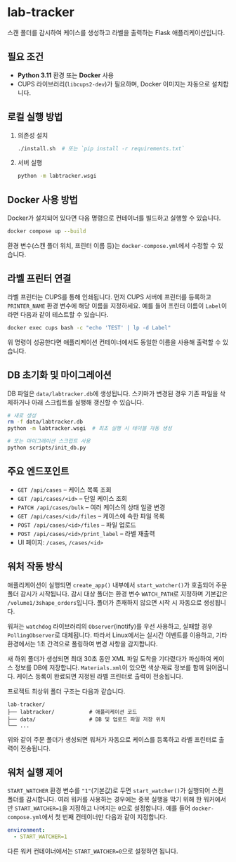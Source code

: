 # lab-tracker

스캔 폴더를 감시하여 케이스를 생성하고 라벨을 출력하는 Flask 애플리케이션입니다.

## 필요 조건

- **Python 3.11** 환경 또는 **Docker** 사용
- CUPS 라이브러리(`libcups2-dev`)가 필요하며, Docker 이미지는 자동으로 설치합니다.

## 로컬 실행 방법

1. 의존성 설치
   ```bash
   ./install.sh  # 또는 `pip install -r requirements.txt`
   ```
2. 서버 실행
   ```bash
   python -m labtracker.wsgi
   ```

## Docker 사용 방법

Docker가 설치되어 있다면 다음 명령으로 컨테이너를 빌드하고 실행할 수 있습니다.

```bash
docker compose up --build
```

환경 변수(스캔 폴더 위치, 프린터 이름 등)는 `docker-compose.yml`에서 수정할 수 있습니다.

## 라벨 프린터 연결

라벨 프린터는 CUPS를 통해 인쇄됩니다. 먼저 CUPS 서버에 프린터를 등록하고
`PRINTER_NAME` 환경 변수에 해당 이름을 지정하세요. 예를 들어 프린터 이름이
`Label`이라면 다음과 같이 테스트할 수 있습니다.

```bash
docker exec cups bash -c "echo 'TEST' | lp -d Label"
```

위 명령이 성공한다면 애플리케이션 컨테이너에서도 동일한 이름을 사용해 출력할 수 있습니다.

## DB 초기화 및 마이그레이션

DB 파일은 `data/labtracker.db`에 생성됩니다. 스키마가 변경된 경우 기존 파일을 삭제하거나 아래 스크립트를 실행해 갱신할 수 있습니다.

```bash
# 새로 생성
rm -f data/labtracker.db
python -m labtracker.wsgi  # 최초 실행 시 테이블 자동 생성

# 또는 마이그레이션 스크립트 사용
python scripts/init_db.py
```

## 주요 엔드포인트

- `GET /api/cases` – 케이스 목록 조회
- `GET /api/cases/<id>` – 단일 케이스 조회
- `PATCH /api/cases/bulk` – 여러 케이스의 상태 일괄 변경
- `GET /api/cases/<id>/files` – 케이스에 속한 파일 목록
- `POST /api/cases/<id>/files` – 파일 업로드
- `POST /api/cases/<id>/print_label` – 라벨 재출력
- UI 페이지: `/cases`, `/cases/<id>`

## 워처 작동 방식

애플리케이션이 실행되면 `create_app()` 내부에서 `start_watcher()`가 호출되어
주문 폴더 감시가 시작됩니다. 감시 대상 폴더는 환경 변수 `WATCH_PATH`로 지정하며
기본값은 `/volume1/3shape_orders`입니다. 폴더가 존재하지 않으면 시작 시 자동으로
생성됩니다.

워처는 `watchdog` 라이브러리의 `Observer`(inotify)를 우선 사용하고, 실패할 경우
`PollingObserver`로 대체됩니다. 따라서 Linux에서는 실시간 이벤트를 이용하고, 기타
환경에서는 1초 간격으로 폴링하여 변경 사항을 감지합니다.

새 하위 폴더가 생성되면 최대 30초 동안 XML 파일 도착을 기다렸다가 파싱하여
케이스 정보를 DB에 저장합니다. `Materials.xml`이 있으면 색상·재료 정보를 함께
읽어옵니다. 케이스 등록이 완료되면 지정된 라벨 프린터로 출력이 전송됩니다.

프로젝트 최상위 폴더 구조는 다음과 같습니다.

```text
lab-tracker/
├── labtracker/           # 애플리케이션 코드
├── data/                 # DB 및 업로드 파일 저장 위치
└── ...
```

위와 같이 주문 폴더가 생성되면 워처가 자동으로 케이스를 등록하고
라벨 프린터로 출력이 전송됩니다.

## 워처 실행 제어

`START_WATCHER` 환경 변수를 `"1"`(기본값)로 두면 `start_watcher()`가 실행되어
스캔 폴더를 감시합니다. 여러 워커를 사용하는 경우에는 중복 실행을 막기 위해
한 워커에서만 `START_WATCHER=1`을 지정하고 나머지는 `0`으로 설정합니다. 예를
들어 `docker-compose.yml`에서 첫 번째 컨테이너만 다음과 같이 지정합니다.

```yaml
environment:
  - START_WATCHER=1
```

다른 워커 컨테이너에서는 `START_WATCHER=0`으로 설정하면 됩니다.

